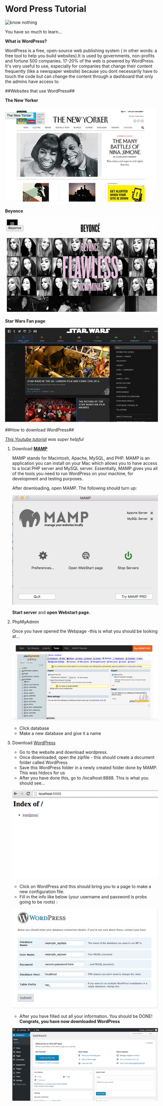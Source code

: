 # Word Press Tutorial

![know nothing](https://media0.giphy.com/media/3CRHmg3VCYdb2/200_s.gif)

You have so much to learn...

**What is WordPress?**

WordPress is a free, open-source web publishing system ( in other words: a free tool to help you build websites).It is used by governments, non-profits and fortune 500 companies. 17-20% of the web is powered by WordPress. It's very useful to use, especially for companies that change their content frequently (like a newspaper website) because you dont necessarily have to touch the code but can change the content through a dashboard that only the admins have access to.

##Websites that use WordPress##

 **The New Yorker**

![New Yorker](/Images/TheNewYorker.png)

 **Beyonce**

![Beyonce](/Images/beyonce.png)

 **Star Wars Fan page**

![Star Wars](/Images/starwars.png)

##How to download WordPress##

*[This Youtube tutorial](https://youtu.be/8OBfr46Y0cQ?list=PLpcSpRrAaOaqMA4RdhSnnNcaqOVpX7qi5) was super helpful*

1. Download [**MAMP**](https://www.mamp.info/en/)

   MAMP stands for Macintosh, Apache, MySQL, and PHP. MAMP is an application you can install on your Mac which allows you to have access to a local PHP server and MySQL server. Essentially, MAMP gives you all of the tools you need to run WordPress on your machine, for development and testing purposes.

   After downloading, open MAMP. The following should turn up:

   ![mamp](/Images/mamp.png)

   **Start server** and **open Webstart page.**

2. PhpMyAdmin

   Once you have opened the Webpage -this is what you should be looking at...

   ![php](/Images/PhpMyAdmin.png)

   - Click database
   - Make a new database and give it a name

3. Download [WordPress](https://wordpress.org/)
   
   - Go to the website and download wordpress.
   - Once downloaded, open the zipfile - this should create a document folder called WordPress
   - Save this WordPress folder in a newly created folder done by MAMP. This was htdocs for us
   - After you have done this, go to /localhost:8888. This is what you should see...

   ![index](/Images/index.png)

   - Click on WordPress and this should bring you to a page to make a new configuration file.
   - Fill in the info like below (your username and password is probs going to be roots) :

   ![wordPress](/Images/wordPress.png)

   - After you have filled out all your information. You should be DONE! **Congrats, you have now downloaded WordPress**

   ![dashboard](/Images/dashboard.png)









   



